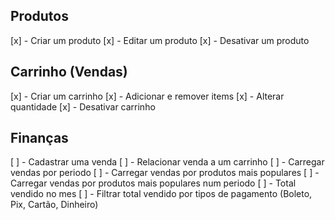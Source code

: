 ## Produtos
[x] - Criar um produto
[x] - Editar um produto
[x] - Desativar um produto
## Carrinho (Vendas)
[x] - Criar um carrinho
[x] - Adicionar e remover items
[x] - Alterar quantidade
[x] - Desativar carrinho
## Finanças
[ ] - Cadastrar uma venda
[ ] - Relacionar venda a um carrinho
[ ] - Carregar vendas por periodo
[ ] - Carregar vendas por produtos mais populares
[ ] - Carregar vendas por produtos mais populares num periodo
[ ] - Total vendido no mes
[ ] - Filtrar total vendido por tipos de pagamento (Boleto, Pix, Cartão, Dinheiro)